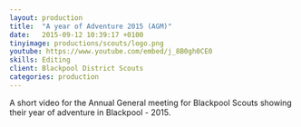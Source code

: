 ```yaml
---
layout: production
title:  "A year of Adventure 2015 (AGM)"
date:   2015-09-12 10:39:17 +0100
tinyimage: productions/scouts/logo.png
youtube: https://www.youtube.com/embed/j_8B0gh0CE0
skills: Editing
client: Blackpool District Scouts
categories: production
---
```

<!--The date is in american format, sorry!-->
<!--For the youtube link, copy from the videos page, an example would be 'https://www.youtube.com/embed/rT26VIe_VBQ'-->
<!-- Tinyimage must be 500 x 500 pixels, make background transparent (looks better but optional), url is from the /images directory -->
<!-- Write the description below, no character limit -->

A short video for the Annual General meeting for Blackpool Scouts showing their year of adventure in Blackpool - 2015. 